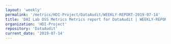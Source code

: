 ```yaml
---
layout: 'weekly'
permalink: '/metrics/HDI-Project/DataAudit/WEEKLY-REPORT-2019-07-14'
title: 'DAI Lab OSS Metrics Metrics report for DataAudit | WEEKLY-REPORT-2019-07-14'
organization: 'HDI-Project'
repository: 'DataAudit'
current_date: '2019-07-14'
---
```

